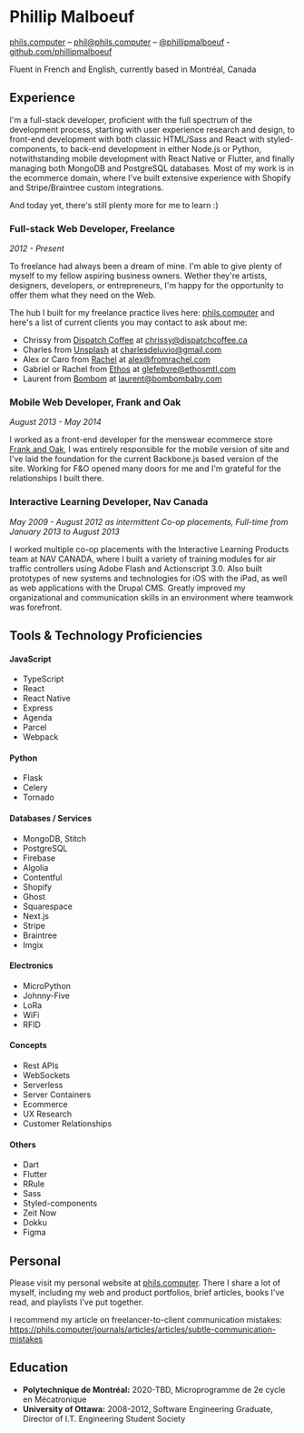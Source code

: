 # Phillip Malboeuf

[phils.computer](https://phils.computer) – [phil@phils.computer](mailto:phil@phils.computer) – [@phillipmalboeuf](https://twitter.com/phillipmalboeuf) - [github.com/phillipmalboeuf](https://github.com/phillipmalboeuf)

Fluent in French and English, currently based in Montréal, Canada

## Experience

I'm a full-stack developer, proficient with the full spectrum of the development process, starting with user experience research and design, to front-end development with both classic HTML/Sass and React with styled-components, to back-end development in either Node.js or Python, notwithstanding mobile development with React Native or Flutter, and finally managing both  MongoDB and PostgreSQL databases. Most of my work is in the ecommerce domain, where I've built extensive experience with Shopify and Stripe/Braintree custom integrations.

And today yet, there's still plenty more for me to learn :)

### Full-stack Web Developer, Freelance

_2012 - Present_

To freelance had always been a dream of mine. I'm able to give plenty of myself to my fellow aspiring business owners. Wether they're artists, designers, developers, or entrepreneurs, I'm happy for the opportunity to offer them what they need on the Web.

The hub I built for my freelance practice lives here: [phils.computer](https://phils.computer) and here's a list of current clients you may contact to ask about me:

- Chrissy from [Dispatch Coffee](https://dispatch.apps.phils.computer/) at chrissy@dispatchcoffee.ca
- Charles from [Unsplash](https://unsplash.com/) at charlesdeluvio@gmail.com
- Alex or Caro from [Rachel](https://en.fromrachel.com/) at alex@fromrachel.com
- Gabriel or Rachel from [Ethos](https://www.behance.net/ethosmtl) at glefebvre@ethosmtl.com
- Laurent from [Bombom](https://bombombaby.com/) at laurent@bombombaby.com


### Mobile Web Developer, Frank and Oak

_August 2013 - May 2014_

I worked as a front-end developer for the menswear ecommerce store [Frank and Oak](https://www.frankandoak.com/), I was entirely responsible for the mobile version of site and I've laid the foundation for the current Backbone.js based version of the site. Working for F&O opened many doors for me and I'm grateful for the relationships I built there.


### Interactive Learning Developer, Nav Canada

_May 2009 - August 2012 as intermittent Co-op placements, Full-time from January 2013 to August 2013_

I worked multiple co-op placements with the Interactive Learning Products team at NAV CANADA, where I built a variety of training modules for air traffic controllers using Adobe Flash and Actionscript 3.0. Also built prototypes of new systems and technologies for iOS with the iPad, as well as web applications with the Drupal CMS. Greatly improved my organizational and communication skills in an environment where teamwork was forefront.

## Tools & Technology Proficiencies

#### JavaScript

- TypeScript
- React
- React Native
- Express
- Agenda
- Parcel
- Webpack

#### Python

- Flask
- Celery
- Tornado

#### Databases / Services

- MongoDB, Stitch
- PostgreSQL
- Firebase
- Algolia
- Contentful
- Shopify
- Ghost
- Squarespace
- Next.js
- Stripe
- Braintree
- Imgix

#### Electronics

- MicroPython
- Johnny-Five
- LoRa
- WiFi
- RFID

#### Concepts

- Rest APIs
- WebSockets
- Serverless
- Server Containers
- Ecommerce
- UX Research
- Customer Relationships

#### Others

- Dart
- Flutter
- RRule
- Sass
- Styled-components
- Zeit Now
- Dokku
- Figma

## Personal

Please visit my personal website at [phils.computer](https://phils.computer). There I share a lot of myself, including my web and product portfolios, brief articles, books I've read, and playlists I've put together.

I recommend my article on freelancer-to-client communication mistakes: https://phils.computer/journals/articles/articles/subtle-communication-mistakes


## Education

* **Polytechnique de Montréal:** 2020-TBD, Microprogramme de 2e cycle en Mécatronique
* **University of Ottawa:** 2008-2012, Software Engineering Graduate, Director of I.T. Engineering Student Society
